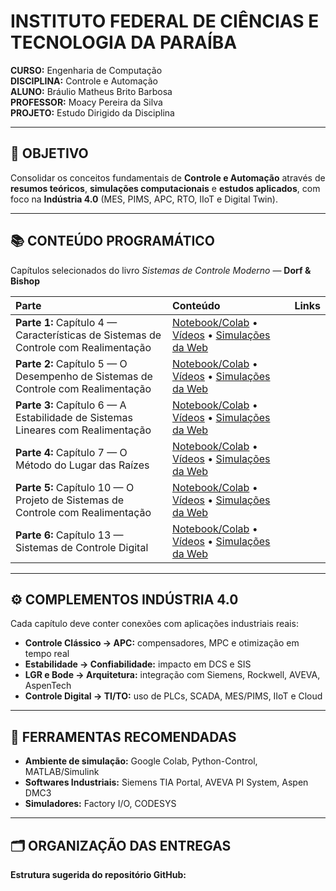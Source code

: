 # INSTITUTO FEDERAL DE CIÊNCIAS E TECNOLOGIA DA PARAÍBA

**CURSO:** Engenharia de Computação  
**DISCIPLINA:** Controle e Automação  
**ALUNO:** Bráulio Matheus Brito Barbosa  
**PROFESSOR:** Moacy Pereira da Silva  
**PROJETO:** Estudo Dirigido da Disciplina  

---

## 🎯 OBJETIVO

Consolidar os conceitos fundamentais de **Controle e Automação** através de **resumos teóricos**, **simulações computacionais** e **estudos aplicados**, com foco na **Indústria 4.0** (MES, PIMS, APC, RTO, IIoT e Digital Twin).  

---

## 📚 CONTEÚDO PROGRAMÁTICO

Capítulos selecionados do livro *Sistemas de Controle Moderno* — **Dorf & Bishop**  

| Parte | Conteúdo | Links |
|:------|:----------|:------|
| **Parte 1:** Capítulo 4 — Características de Sistemas de Controle com Realimentação | [Notebook/Colab](#) • [Vídeos](#) • [Simulações da Web](#) |
| **Parte 2:** Capítulo 5 — O Desempenho de Sistemas de Controle com Realimentação | [Notebook/Colab](#) • [Vídeos](#) • [Simulações da Web](#) |
| **Parte 3:** Capítulo 6 — A Estabilidade de Sistemas Lineares com Realimentação | [Notebook/Colab](#) • [Vídeos](#) • [Simulações da Web](#) |
| **Parte 4:** Capítulo 7 — O Método do Lugar das Raízes | [Notebook/Colab](#) • [Vídeos](#) • [Simulações da Web](#) |
| **Parte 5:** Capítulo 10 — O Projeto de Sistemas de Controle com Realimentação | [Notebook/Colab](#) • [Vídeos](#) • [Simulações da Web](#) |
| **Parte 6:** Capítulo 13 — Sistemas de Controle Digital | [Notebook/Colab](#) • [Vídeos](#) • [Simulações da Web](#) |

---

## ⚙️ COMPLEMENTOS INDÚSTRIA 4.0

Cada capítulo deve conter conexões com aplicações industriais reais:

- **Controle Clássico → APC:** compensadores, MPC e otimização em tempo real  
- **Estabilidade → Confiabilidade:** impacto em DCS e SIS  
- **LGR e Bode → Arquitetura:** integração com Siemens, Rockwell, AVEVA, AspenTech  
- **Controle Digital → TI/TO:** uso de PLCs, SCADA, MES/PIMS, IIoT e Cloud  

---

## 🧰 FERRAMENTAS RECOMENDADAS

- **Ambiente de simulação:** Google Colab, Python-Control, MATLAB/Simulink  
- **Softwares Industriais:** Siemens TIA Portal, AVEVA PI System, Aspen DMC3  
- **Simuladores:** Factory I/O, CODESYS  

---

## 🗂️ ORGANIZAÇÃO DAS ENTREGAS

**Estrutura sugerida do repositório GitHub:**

